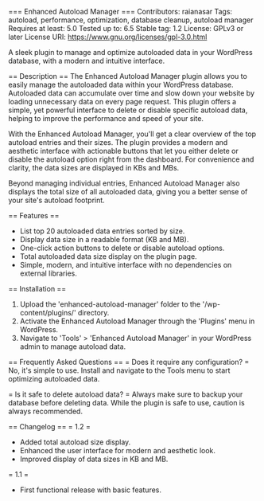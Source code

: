 === Enhanced Autoload Manager ===
Contributors: raianasar
Tags: autoload, performance, optimization, database cleanup, autoload manager
Requires at least: 5.0
Tested up to: 6.5
Stable tag: 1.2
License: GPLv3 or later
License URI: https://www.gnu.org/licenses/gpl-3.0.html

A sleek plugin to manage and optimize autoloaded data in your WordPress database, with a modern and intuitive interface.

== Description ==
The Enhanced Autoload Manager plugin allows you to easily manage the autoloaded data within your WordPress database. Autoloaded data can accumulate over time and slow down your website by loading unnecessary data on every page request. This plugin offers a simple, yet powerful interface to delete or disable specific autoload data, helping to improve the performance and speed of your site.

With the Enhanced Autoload Manager, you'll get a clear overview of the top autoload entries and their sizes. The plugin provides a modern and aesthetic interface with actionable buttons that let you either delete or disable the autoload option right from the dashboard. For convenience and clarity, the data sizes are displayed in KBs and MBs.

Beyond managing individual entries, Enhanced Autoload Manager also displays the total size of all autoloaded data, giving you a better sense of your site's autoload footprint.

== Features ==
- List top 20 autoloaded data entries sorted by size.
- Display data size in a readable format (KB and MB).
- One-click action buttons to delete or disable autoload options.
- Total autoloaded data size display on the plugin page.
- Simple, modern, and intuitive interface with no dependencies on external libraries.

== Installation ==
1. Upload the 'enhanced-autoload-manager' folder to the '/wp-content/plugins/' directory.
2. Activate the Enhanced Autoload Manager through the 'Plugins' menu in WordPress.
3. Navigate to 'Tools' > 'Enhanced Autoload Manager' in your WordPress admin to manage autoload data.

== Frequently Asked Questions ==
= Does it require any configuration? =
No, it's simple to use. Install and navigate to the Tools menu to start optimizing autoloaded data.

= Is it safe to delete autoload data? =
Always make sure to backup your database before deleting data. While the plugin is safe to use, caution is always recommended.

== Changelog ==
= 1.2 =
* Added total autoload size display.
* Enhanced the user interface for modern and aesthetic look.
* Improved display of data sizes in KB and MB.

= 1.1 =
* First functional release with basic features.

